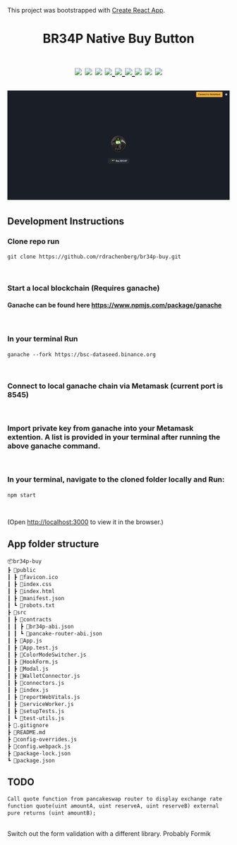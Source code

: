 This project was bootstrapped with [Create React App](https://github.com/facebook/create-react-app).

<h1 align="center"> BR34P Native Buy Button<h1>

<p align='center'>
    <img src='https://img.shields.io/badge/JavaScript-92%25-yellow?style=plastic&logo=javascript'>
    <img src='https://img.shields.io/badge/CSS-0.4%25-purple?style=plascit&logo=CSS3&logoColor=white'>
    <img src='https://img.shields.io/badge/HTML-7.6%25-red?style=plastic&logo=HTML5&logoColor=red'>
    <a href='https://github.com/rdrachenberg'>
        <img src='https://img.shields.io/badge/Node%20-.js-success?style=plastic&logo=Node.js&logoColor=success'>
        <img src='https://img.shields.io/badge/React%20-18.2.0-informational?style=plastic&logo=React&logoColor=#61DAFB'>
    </a>
    <a href='https://github.com/rdrachenberg'>
        <img src='https://img.shields.io/badge/Made%20by-rDrachenberg-blue?style=plastic&logo=visual-studio-code&logoColor=blue'>
    </a> 
    <img src= 'https://img.shields.io/github/issues/rdrachenberg/ryan-react-app?style=plastic' />
    <img src= 'https://img.shields.io/github/license/rdrachenberg/ryan-react-app?style=plastic' />
    <a href='mailto:RyanDrachenberg@gmail.com'>
        <img src='https://img.shields.io/badge/Ask%20me-anything-1abc9c.svg?logo=minutemailer&logoColor=#29B99B'>
    </a>
</p>

![alt "br34p buy button"](https://github.com/rdrachenberg/Bootstrap-Portfolio/blob/master/public/assets/images/BR34P%20Buy.png?raw=true "buy br34p")

## Development Instructions

### Clone repo run
    git clone https://github.com/rdrachenberg/br34p-buy.git
<br/>

### Start a local blockchain (Requires ganache)

#### Ganache can be found here https://www.npmjs.com/package/ganache
<br/>

### In your terminal Run
    ganache --fork https://bsc-dataseed.binance.org
<br/>

### Connect to local ganache chain via Metamask (current port is 8545)
<br/>

### Import private key from ganache into your Metamask extention. A list is provided in your terminal after running the above ganache command. 
<br/>

### In your terminal, navigate to the cloned folder locally and Run:

    npm start

<br/> 

(Open [http://localhost:3000](http://localhost:3000) to view it in the browser.)


## App folder structure
    📦br34p-buy
    ┣ 📂public
    ┃ ┣ 📜favicon.ico
    ┃ ┣ 📜index.css
    ┃ ┣ 📜index.html
    ┃ ┣ 📜manifest.json
    ┃ ┗ 📜robots.txt
    ┣ 📂src
    ┃ ┣ 📂contracts
    ┃ ┃ ┣ 📜br34p-abi.json
    ┃ ┃ ┗ 📜pancake-router-abi.json
    ┃ ┣ 📜App.js
    ┃ ┣ 📜App.test.js
    ┃ ┣ 📜ColorModeSwitcher.js
    ┃ ┣ 📜HookForm.js
    ┃ ┣ 📜Modal.js
    ┃ ┣ 📜WalletConnector.js
    ┃ ┣ 📜connectors.js
    ┃ ┣ 📜index.js
    ┃ ┣ 📜reportWebVitals.js
    ┃ ┣ 📜serviceWorker.js
    ┃ ┣ 📜setupTests.js
    ┃ ┗ 📜test-utils.js
    ┣ 📜.gitignore
    ┣ 📜README.md
    ┣ 📜config-overrides.js
    ┣ 📜config.webpack.js
    ┣ 📜package-lock.json
    ┗ 📜package.json


## TODO
    Call quote function from pancakeswap router to display exchange rate
    function quote(uint amountA, uint reserveA, uint reserveB) external pure returns (uint amountB);
<br/>
    Switch out the form validation with a different library. Probably Formik
